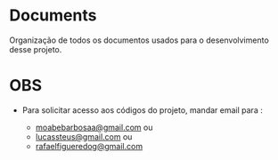 # Documents

Organização de todos os documentos usados para o desenvolvimento desse projeto.

# OBS

* Para solicitar acesso aos códigos do projeto, mandar email para :

  * moabebarbosaa@gmail.com ou
  * lucassteus@gmail.com ou
  * rafaelfigueredog@gmail.com
